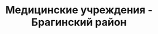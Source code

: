 ---
district_id: 3-03-0
district_name: Брагинский район
title: Медицинские учреждения - Брагинский район
---